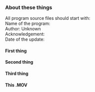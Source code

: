 
### About these things


All program source files should start with:  
Name of the program:  
Author: Unknown  
Acknowledgement:  
Date of the update:  
 
  
 
#### First thing




  
#### Second thing





#### Third thing





#### This .MOV
